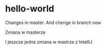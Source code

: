 # hello-world

Changes in master.
And chenge in branch now

Zmiana w masterze

I jeszcze jedna zmiana w mastrze z IntelliJ
